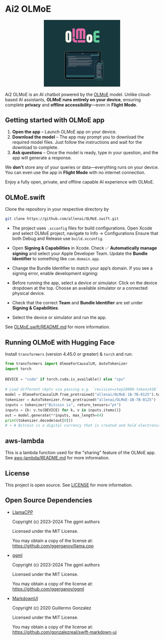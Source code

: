 # Ai2 OLMoE

<p align="center">
  <img src="./doc_assets/App_Main.png" alt="App Main" width="250"/>
</p>

Ai2 OLMoE is an AI chatbot powered by the [OLMoE](https://huggingface.co/collections/allenai/olmoe-66cf678c047657a30c8cd3da) model. Unlike cloud-based AI assistants, **OLMoE runs entirely on your device**, ensuring complete **privacy** and **offline accessibility**—even in **Flight Mode**.


## Getting started with OLMoE app

1. **Open the app** – Launch OLMoE app on your device.  
2. **Download the model** – The app may prompt you to download the required model files. Just follow the instructions and wait for the download to complete.  
3. **Ask questions** – Once the model is ready, type in your question, and the app will generate a response.  

We **don’t** store any of your queries or data—everything runs on your device. You can even use the app in **Flight Mode** with no internet connection.  

Enjoy a fully open, private, and offline capable AI experience with OLMoE.

## OLMoE.swift

Clone the repository in your respective directory by
```bash
git clone https://github.com/allenai/OLMoE.swift.git
```

- The project uses `.xcconfig` files for build configurations.
Open Xcode and select OLMoE project, navigate to Info → Configurations Ensure that both Debug and Release use `build.xcconfig`.

- Open **Signing & Capabilities** in Xcode. Check ✅ **Automatically manage signing** and select your Apple Developer Team. Update the **Bundle Identifier** to something like `com.domain.app`.  

- Change the Bundle Identifier to match your app’s domain. If you see a signing error, enable development signing:  
  
- Before running the app, select a device or simulator. Click on the device dropdown at the top. Choose an available simulator or a connected physical device. 

- Check that the correct **Team** and **Bundle Identifier** are set under **Signing & Capabilities**.  

- Select the device or simulator and run the app.

See [OLMoE.swift/README.md](OLMoE.swift/README.md) for more information.

## Running OLMoE with Hugging Face

Install `transformers` (version 4.45.0 or greater) & `torch` and run:

```python
from transformers import OlmoeForCausalLM, AutoTokenizer
import torch

DEVICE = "cuda" if torch.cuda.is_available() else "cpu"

# Load different ckpts via passing e.g. `revision=step10000-tokens41B`
model = OlmoeForCausalLM.from_pretrained("allenai/OLMoE-1B-7B-0125").to(DEVICE)
tokenizer = AutoTokenizer.from_pretrained("allenai/OLMoE-1B-7B-0125")
inputs = tokenizer("Bitcoin is", return_tensors="pt")
inputs = {k: v.to(DEVICE) for k, v in inputs.items()}
out = model.generate(**inputs, max_length=64)
print(tokenizer.decode(out[0]))
# > # Bitcoin is a digital currency that is created and held electronically. No one controls it. Bitcoins aren’t printed, like dollars or euros – they’re produced by people and businesses running computers all around the world, using software that solves mathematical
```

## aws-lambda

This is a lambda function used for the "sharing" feature of the OLMoE app. See [aws-lambda/README.md](aws-lambda/README.md) for more information.

## License

This project is open source. See [LICENSE](LICENSE) for more information.

## Open Source Dependencies

- [LlamaCPP](https://github.com/ggerganov/llama.cpp)

    Copyright (c) 2023-2024 The ggml authors

    Licensed under the MIT License.

    You may obtain a copy of the license at:
    <https://github.com/ggerganov/llama.cpp>

- [ggml](https://github.com/ggerganov/ggml)

    Copyright (c) 2023-2024 The ggml authors

    Licensed under the MIT License.

    You may obtain a copy of the license at:
    <https://github.com/ggerganov/ggml>

- [MarkdownUI](https://github.com/gonzalezreal/swift-markdown-ui)

    Copyright (c) 2020 Guillermo Gonzalez

    Licensed under the MIT License.

    You may obtain a copy of the license at:
    <https://github.com/gonzalezreal/swift-markdown-ui>

